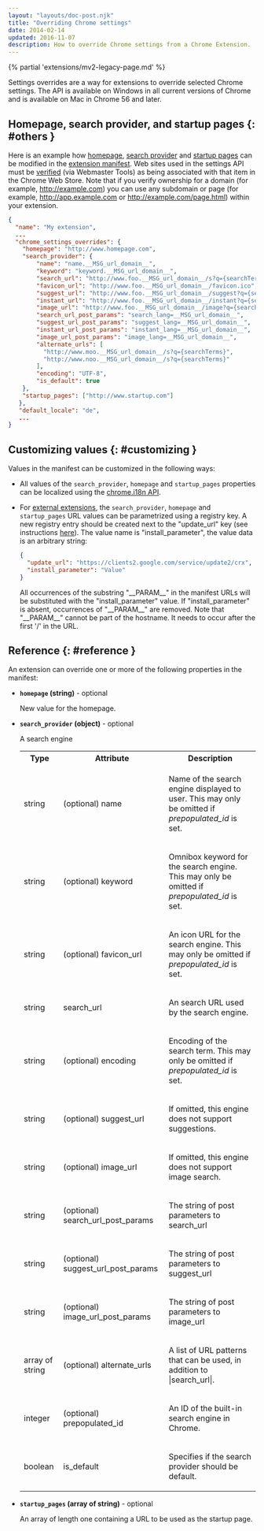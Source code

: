 ```yaml
---
layout: "layouts/doc-post.njk"
title: "Overriding Chrome settings"
date: 2014-02-14
updated: 2016-11-07
description: How to override Chrome settings from a Chrome Extension.
---
```


{% partial 'extensions/mv2-legacy-page.md' %}

Settings overrides are a way for extensions to override selected Chrome settings. The API is
available on Windows in all current versions of Chrome and is available on Mac in Chrome 56 and
later.

## Homepage, search provider, and startup pages {: #others }

Here is an example how [homepage][1], [search provider][2] and [startup pages][3] can be modified in
the [extension manifest][4]. Web sites used in the settings API must be [verified][5] (via Webmaster
Tools) as being associated with that item in the Chrome Web Store. Note that if you verify ownership
for a domain (for example, http://example.com) you can use any subdomain or page (for example,
http://app.example.com or http://example.com/page.html) within your extension.

```json
{
  "name": "My extension",
  ...
  "chrome_settings_overrides": {
    "homepage": "http://www.homepage.com",
    "search_provider": {
        "name": "name.__MSG_url_domain__",
        "keyword": "keyword.__MSG_url_domain__",
        "search_url": "http://www.foo.__MSG_url_domain__/s?q={searchTerms}",
        "favicon_url": "http://www.foo.__MSG_url_domain__/favicon.ico",
        "suggest_url": "http://www.foo.__MSG_url_domain__/suggest?q={searchTerms}",
        "instant_url": "http://www.foo.__MSG_url_domain__/instant?q={searchTerms}",
        "image_url": "http://www.foo.__MSG_url_domain__/image?q={searchTerms}",
        "search_url_post_params": "search_lang=__MSG_url_domain__",
        "suggest_url_post_params": "suggest_lang=__MSG_url_domain__",
        "instant_url_post_params": "instant_lang=__MSG_url_domain__",
        "image_url_post_params": "image_lang=__MSG_url_domain__",
        "alternate_urls": [
          "http://www.moo.__MSG_url_domain__/s?q={searchTerms}",
          "http://www.noo.__MSG_url_domain__/s?q={searchTerms}"
        ],
        "encoding": "UTF-8",
        "is_default": true
    },
    "startup_pages": ["http://www.startup.com"]
   },
   "default_locale": "de",
   ...
}
```

## Customizing values {: #customizing }

Values in the manifest can be customized in the following ways:

- All values of the `search_provider`, `homepage` and `startup_pages` properties can be localized
  using the [chrome.i18n API][6].
- For [external extensions][7], the `search_provider`, `homepage` and `startup_pages` URL values can
  be parametrized using a registry key. A new registry entry should be created next to the
  "update_url" key (see instructions [here][8]). The value name is "install_parameter", the value
  data is an arbitrary string:

  ```json
  {
    "update_url": "https://clients2.google.com/service/update2/crx",
    "install_parameter": "Value"
  }
  ```

  All occurrences of the substring "\_\_PARAM\_\_" in the manifest URLs will be substituted with the
  "install_parameter" value. If "install_parameter" is absent, occurrences of "\_\_PARAM\_\_" are
  removed. Note that "\_\_PARAM\_\_" cannot be part of the hostname. It needs to occur after the
  first '/' in the URL.

## Reference {: #reference }

An extension can override one or more of the following properties in the manifest:

- **`homepage` (string)** - optional

  New value for the homepage.

- **`search_provider` (object)** - optional

  A search engine

  <table>
    <tbody>
      <tr>
        <th>Type</th>
        <th>Attribute</th>
        <th>Description</th>
      </tr>
      <tr id="property-search_provider-name">
        <td>string</td>
        <td><span class="optional">(optional)</span> name</td>
        <td>
          <p>Name of the search engine displayed to user. This may only be omitted if
            <em>prepopulated_id</em> is set.</p>
        </td>
      </tr>
      <tr id="property-search_provider-keyword">
        <td>string</td>
        <td><span class="optional">(optional)</span> keyword</td>
        <td>
          <p>Omnibox keyword for the search engine. This may only be omitted if
            <em>prepopulated_id</em> is set.</p>
        </td>
      </tr>
      <tr id="property-search_provider-favicon_url">
        <td>string</td>
        <td><span class="optional">(optional)</span> favicon_url</td>
        <td>
          <p>An icon URL for the search engine. This may only be omitted if <em>prepopulated_id</em>
            is set.</p>
        </td>
      </tr>
      <tr id="property-search_provider-search_url">
        <td>string</td>
        <td>search_url</td>
        <td>
          <p>An search URL used by the search engine.</p>
        </td>
      </tr>
      <tr id="property-search_provider-encoding">
        <td>string</td>
        <td><span class="optional">(optional)</span> encoding</td>
        <td>
          <p>Encoding of the search term. This may only be omitted if <em>prepopulated_id</em> is
            set.</p>
        </td>
      </tr>
      <tr id="property-search_provider-suggest_url">
        <td>string</td>
        <td><span class="optional">(optional)</span> suggest_url</td>
        <td>
          <p>If omitted, this engine does not support suggestions.</p>
        </td>
      </tr>
      <tr id="property-search_provider-image_url">
        <td>string</td>
        <td><span class="optional">(optional)</span> image_url</td>
        <td>
          <p>If omitted, this engine does not support image search.</p>
        </td>
      </tr>
      <tr id="property-search_provider-search_url_post_params">
        <td>string</td>
        <td><span class="optional">(optional)</span> search_url_post_params</td>
        <td>
          <p>The string of post parameters to search_url</p>
        </td>
      </tr>
      <tr id="property-search_provider-suggest_url_post_params">
        <td>string</td>
        <td><span class="optional">(optional)</span> suggest_url_post_params</td>
        <td>
          <p>The string of post parameters to suggest_url</p>
        </td>
      </tr>
      <tr id="property-search_provider-image_url_post_params">
        <td>string</td>
        <td><span class="optional">(optional)</span> image_url_post_params</td>
        <td>
          <p>The string of post parameters to image_url</p>
        </td>
      </tr>
      <tr id="property-search_provider-alternate_urls">
        <td>array of string</td>
        <td><span class="optional">(optional)</span> alternate_urls</td>
        <td>
          <p>A list of URL patterns that can be used, in addition to |search_url|.</p>
        </td>
      </tr>
      <tr id="property-search_provider-prepopulated_id">
        <td>integer</td>
        <td><span class="optional">(optional)</span> prepopulated_id</td>
        <td>
          <p>An ID of the built-in search engine in Chrome.</p>
        </td>
      </tr>
      <tr id="property-search_provider-is_default">
        <td>boolean</td>
        <td>is_default</td>
        <td>
          <p>Specifies if the search provider should be default.</p>
        </td>
      </tr>
    </tbody>
  </table>

- **`startup_pages` (array of string)** - optional

  An array of length one containing a URL to be used as the startup page.

[1]: #homepage
[2]: #search_provider
[3]: #startup_pages
[4]: /docs/extensions/mv2/manifest/
[5]: https://support.google.com/webmasters/answer/35179
[6]: /docs/extensions/reference/i18n
[7]: /docs/extensions/mv2/external_extensions/
[8]: /docs/extensions/mv2/external_extensions/#registry
